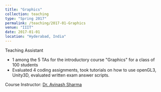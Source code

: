 ```yaml
---
title: "Graphics"
collection: teaching
type: "Spring 2017"
permalink: /teaching/2017-01-Graphics
venue: "IIIT"
date: 2017-01-01
location: "Hyderabad, India"
---
```


Teaching Assistant
* 1 among the 5 TAs for the introductory course "Graphics" for a class of 100 students
* Evaluated 4 coding assignments, took tutorials on how to use openGL3, Unity3D, evaluated written exam answer scripts.


Course Instructor: [Dr. Avinash Sharma](https://www.iiit.ac.in/people/faculty/asharma/)